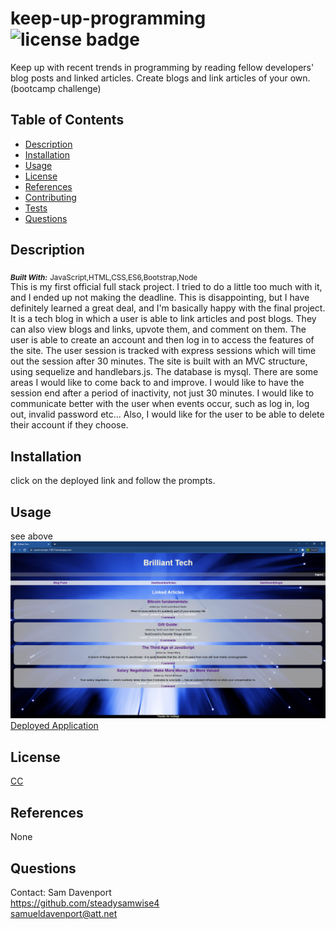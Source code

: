 # keep-up-programming   ![license badge](https://img.shields.io/badge/License-CC-<green>)

Keep up with recent trends in programming by reading fellow developers' blog posts and linked articles. Create blogs and link articles of your own. (bootcamp challenge)

## Table of Contents
* [Description](#description)
* [Installation](#installation)
* [Usage](#usage)
* [License](#license)
* [References](#reference)
* [Contributing](#contributing)
* [Tests](#tests)
* [Questions](#questions)

## Description <a name="description"></a>
<sub>_***Built With:***_</sub> <sub>JavaScript,HTML,CSS,ES6,Bootstrap,Node</sub> </br>
This is my first official full stack project. I tried to do a little too much with it, and I ended up not making the deadline. This is disappointing, but I have definitely learned a great deal, and I'm basically happy with the final project. It is a tech blog in which a user is able to link articles and post blogs. They can also view blogs and links, upvote them, and comment on them. The user is able to create an account and then log in to access the features of the site. The user session is tracked with express sessions which will time out the session after 30 minutes. The site is built with an MVC structure, using sequelize and handlebars.js. The database is mysql. There are some areas I would like to come back to and improve. I would like to have the session end after a period of inactivity, not just 30 minutes. I would like to communicate better with the user when events occur, such as log in, log out, invalid password etc... Also, I would like for the user to be able to delete their account if they choose.

## Installation <a name="installation"></a>
click on the deployed link and follow the prompts.

## Usage <a name="usage"></a>
see above
![screenshot](./images/screenshot2.png)
[Deployed Application](https://secret-temple-71857.herokuapp.com)

## License <a name="license"></a>
[CC](https://creativecommons.org/licenses/by/4.0/)

## References <a name="reference"></a>
None

## Questions <a name="questions"></a>
Contact: Sam Davenport </br>
https://github.com/steadysamwise4 </br>
samueldavenport@att.net
    

